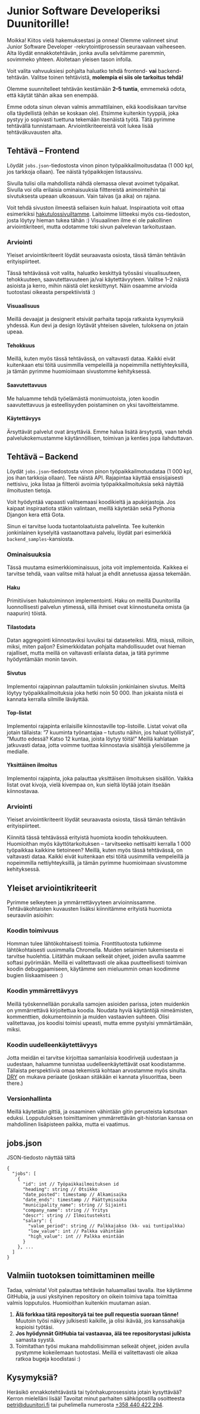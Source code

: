 # Junior Software Developeriksi Duunitorille!

Moikka! Kiitos vielä hakemuksestasi ja onnea! Olemme valinneet sinut Junior Software Developer -rekrytointiprosessin seuraavaan vaiheeseen. Alta löydät ennakkotehtävän, jonka avulla selvitämme paremmin, sovimmeko yhteen. Aloitetaan yleisen tason infolla.

Voit valita vahvuuksiesi pohjalta haluatko tehdä frontend- **vai** backend-tehtävän. Valitse toinen tehtävistä, **molempia ei siis ole tarkoitus tehdä!**

Olemme suunnitelleet tehtävän kestämään **2–5 tuntia**, emmemekä odota, että käytät tähän aikaa sen enempää.

Emme odota sinun olevan valmis ammattilainen, eikä koodisikaan tarvitse olla täydellistä (eihän se koskaan ole). Etsimme kuitenkin tyyppiä, joka pystyy jo sopivasti tuettuna tekemään itsenäistä työtä. Tätä pyrimme tehtävällä tunnistamaan. Arviointikriteereistä voit lukea lisää tehtäväkuvausten alta.


## Tehtävä – Frontend

Löydät `jobs.json`-tiedostosta vinon pinon työpaikkailmoitusdataa (1 000 kpl, jos tarkkoja ollaan). Tee näistä työpaikkojen listaussivu.

Sivulla tulisi olla mahdollista nähdä olemassa olevat avoimet työpaikat. Sivulla voi olla erilaisia ominaisuuksia filttereistä animointeihin tai sivutuksesta upeaan ulkoasuun. Vain taivas (ja aika) on rajana.

Voit tehdä sivuston ilmeestä sellaisen kuin haluat. Inspiraatiota voit ottaa esimerkiksi [hakutulossivuiltamme](https://duunitori.fi/tyopaikat). Laitoimme liitteeksi myös css-tiedoston, josta löytyy hieman tukea tähän :) Visuaalinen ilme ei ole pakollinen arviointikriteeri, mutta odotamme toki sivun palvelevan tarkoitustaan.


### Arviointi
Yleiset arviointikriteerit löydät seuraavasta osiosta, tässä tämän tehtävän erityispiirteet.

Tässä tehtävässä voit valita, haluatko keskittyä työssäsi visualisuuteen, tehokkuuteen, saavutettavuuteen ja/vai käytettävyyteen. Valitse 1–2 näistä asioista ja kerro, mihin näistä olet keskittynyt. Näin osaamme arvioida tuotostasi oikeasta perspektiivistä :)


#### Visuaalisuus
Meillä devaajat ja designerit etsivät parhaita tapoja ratkaista kysymyksiä yhdessä. Kun devi ja design löytävät yhteisen sävelen, tuloksena on jotain upeaa.


#### Tehokkuus
Meillä, kuten myös tässä tehtävässä, on valtavasti dataa. Kaikki eivät kuitenkaan etsi töitä uusimmilla vempeleillä ja nopeimmilla nettiyhteyksillä, ja tämän pyrimme huomioimaan sivustomme kehityksessä.

#### Saavutettavuus
Me haluamme tehdä työelämästä monimuotoista, joten koodin saavutettavuus ja esteellisyyden poistaminen on yksi tavoitteistamme.


#### Käytettävyys
Ärsyttävät palvelut ovat ärsyttäviä. Emme halua lisätä ärsytystä, vaan tehdä palvelukokemustamme käytännöllisen, toimivan ja kenties jopa ilahduttavan.



## Tehtävä – Backend

Löydät `jobs.json`-tiedostosta vinon pinon työpaikkailmotusdataa (1 000 kpl, jos ihan tarkkoja ollaan). Tee näistä API. Rajapintaa käyttää ensisijaisesti nettisivu, joka listaa ja filtteröi avoimia työpaikkailmoituksia sekä näyttää ilmoitusten tietoja.

Voit hyödyntää vapaasti valitsemaasi koodikieltä ja apukirjastoja. Jos kaipaat inspiraatiota stäkin valintaan, meillä käytetään sekä Pythonia Djangon kera että Gota.

Sinun ei tarvitse luoda tuotantolaatuista palvelinta. Tee kuitenkin jonkinlainen kyselyitä vastaanottava palvelu, löydät pari esimerkkiä `backend_samples`-kansiosta.

### Ominaisuuksia

Tässä muutama esimerkkiominaisuus, joita voit implementoida. Kaikkea ei tarvitse tehdä, vaan valitse mitä haluat ja ehdit annetussa ajassa tekemään.

#### Haku
Primitiivisen hakutoiminnon implementointi. Haku on meillä Duunitorilla luonnollisesti palvelun ytimessä, sillä ihmiset ovat kiinnostuneita omista (ja naapurin) töistä.

#### Tilastodata
Datan aggregointi kiinnostaviksi luvuiksi tai dataseteiksi. Mitä, missä, milloin, miksi, miten paljon? Esimerkkidatan pohjalta mahdollisuudet ovat hieman rajalliset, mutta meillä on valtavasti erilaista dataa, ja tätä pyrimme hyödyntämään monin tavoin.

#### Sivutus
Implementoi rajapinnan palauttamiin tuloksiin jonkinlainen sivutus. Meiltä löytyy työpaikkailmoituksia joka hetki noin 50 000. Ihan jokaista niistä ei kannata kerralla silmille läväyttää.

#### Top-listat
Implementoi rajapinta erilaisille kiinnostaville top-listoille. Listat voivat olla jotain tällaista: ”7 kuuminta työnantajaa – tutustu näihin, jos haluat työllistyä”, ”Muutto edessä? Katso 12 kuntaa, joista löytyy töitä!” Meillä kahlataan jatkuvasti dataa, jotta voimme tuottaa kiinnostavia sisältöjä yleisöllemme ja medialle.

#### Yksittäinen ilmoitus
Implementoi rajapinta, joka palauttaa yksittäisen ilmoituksen sisällön. Vaikka listat ovat kivoja, vielä kivempaa on, kun sieltä löytää jotain itseään kiinnostavaa.


### Arviointi
Yleiset arviointikriteerit löydät seuraavasta osiosta, tässä tämän tehtävän erityispiirteet.

Kiinnitä tässä tehtävässä erityistä huomiota koodin tehokkuuteen. Huomioithan myös käyttötarkoituksen – tarvitseeko nettisaitti kerralla 1 000 työpaikkaa kaikkine tietoineen? Meillä, kuten myös tässä tehtävässä, on valtavasti dataa. Kaikki eivät kuitenkaan etsi töitä uusimmilla vempeleillä ja nopeimmilla nettiyhteyksillä, ja tämän pyrimme huomioimaan sivustomme kehityksessä.


## Yleiset arviointikriteerit

Pyrimme selkeyteen ja ymmärrettävyyteen arvioinnissamme. Tehtäväkohtaisten kuvausten lisäksi kiinnitämme erityistä huomiota seuraaviin asioihin:

### Koodin toimivuus
Homman tulee lähtökohtaisesti toimia. Fronttituotosta tutkimme lähtökohtaisesti uusimmalla Chromella. Muiden selaimien tukemisesta ei tarvitse huolehtia. Liitäthän mukaan selkeät ohjeet, joiden avulla saamme softasi pyörimään. Meillä ei valitettavasti ole aikaa puutteellisesti toimivan koodin debuggaamiseen, käytämme sen mieluummin oman koodimme bugien liiskaamiseen :)

### Koodin ymmärrettävyys
Meillä työskennellään porukalla samojen asioiden parissa, joten muidenkin on ymmärrettävä kirjoitettua koodia. Noudata hyviä käytäntöjä nimeämisten, kommenttien, dokumentoinnin ja muiden vastaavien suhteen. Olisi valitettavaa, jos koodisi toimisi upeasti, mutta emme pystyisi ymmärtämään, miksi.

### Koodin uudelleenkäytettävyys
Jotta meidän ei tarvitse kirjoittaa samanlaisia koodirivejä uudestaan ja uudestaan, haluamme tunnistaa uudelleenkäytettävät osat koodistamme. Tällaista perspektiiviä omaa tekemistä kohtaan arvostamme myös sinulta. [DRY](https://en.wikipedia.org/wiki/Don%27t_repeat_yourself) on mukava periaate (joskaan sitäkään ei kannata ylisuorittaa, been there.)

### Versionhallinta
Meillä käytetään gittiä, ja osaaminen vähintään gitin perusteista katsotaan eduksi. Lopputuloksen toimittaminen ymmärrettävän git-historian kanssa on mahdollinen lisäpisteen paikka, mutta ei vaatimus.

## jobs.json

JSON-tiedosto näyttää tältä

```
{
  "jobs": [
    {
      "id": int // Työpaikkailmoituksen id
      "heading": string // Otsikko
      "date_posted": timestamp // Alkamisaika
      "date_ends": timestamp // Päättymisaika
      "municipality_name": string // Sijainti
      "company_name": string // Yritys
      "descr": string // Ilmoitusteksti
      "salary": {
        "value_period": string // Palkkajakso (kk- vai tuntipalkka)
        "low_value": int // Palkka vähintään
        "high_value": int // Palkka enintään
      }
    }, ...
  ]
}
```


## Valmiin tuotoksen toimittaminen meille

Tadaa, valmista! Voit palauttaa tehtävän haluamallasi tavalla. Itse käytämme GitHubia, ja uusi yksityinen repository on oikein toimiva tapa toimittaa valmis lopputulos. Huomioithan kuitenkin muutaman asian.

1. **Älä forkkaa tätä repositoryä tai tee pull requestia suoraan tänne!** Muutoin työsi näkyy julkisesti kaikille, ja olisi ikävää, jos kanssahakija kopioisi työtäsi.
2. **Jos hyödynnät GitHubia tai vastaavaa, älä tee repositorystasi julkista** samasta syystä.
3. Toimitathan työsi mukana mahdollisimman selkeät ohjeet, joiden avulla pystymme kokeilemaan tuotostasi. Meillä ei valitettavasti ole aikaa ratkoa bugeja koodistasi :)


## Kysymyksiä?

Heräsikö ennakkotehtävästä tai työnhakuprosessista jotain kysyttävää? Kerron mielelläni lisää! Tavoitat minut parhaiten sähköpostilla osoitteesta [petri@duunitori.fi](mailto:petri@duunitori.fi) tai puhelimella numerosta [+358 440 422 294](tel:+358440422294).
